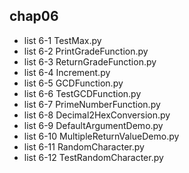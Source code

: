 


## chap06

- list 6-1  TestMax.py
- list 6-2  PrintGradeFunction.py
- list 6-3  ReturnGradeFunction.py
- list 6-4  Increment.py
- list 6-5  GCDFunction.py
- list 6-6  TestGCDFunction.py
- list 6-7  PrimeNumberFunction.py
- list 6-8  Decimal2HexConversion.py
- list 6-9  DefaultArgumentDemo.py
- list 6-10 MultipleReturnValueDemo.py
- list 6-11 RandomCharacter.py
- list 6-12 TestRandomCharacter.py